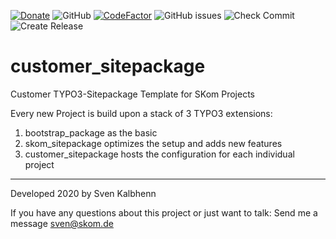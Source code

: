 [![Donate](https://img.shields.io/badge/Donate-PayPal-green.svg)](https://PayPal.me/SvenKalbhenn)
![GitHub](https://img.shields.io/github/license/Starraider/customer_sitepackage)
[![CodeFactor](https://www.codefactor.io/repository/github/starraider/customer_sitepackage/badge)](https://www.codefactor.io/repository/github/starraider/customer_sitepackage)
![GitHub issues](https://img.shields.io/github/issues/Starraider/customer_sitepackage)
![Check Commit](https://github.com/Starraider/customer_sitepackage/workflows/Check%20Commit/badge.svg)
![Create Release](https://github.com/Starraider/customer_sitepackage/workflows/Create%20Release/badge.svg)

# customer_sitepackage

Customer TYPO3-Sitepackage Template for SKom Projects


Every new Project is build upon a stack of 3 TYPO3 extensions:
1. bootstrap_package as the basic
2. skom_sitepackage optimizes the setup and adds new features
3. customer_sitepackage hosts the configuration for each individual project

---

Developed 2020 by Sven Kalbhenn

If you have any questions about this project or just want to talk:
Send me a message [sven@skom.de](mailto:sven@skom.de)
